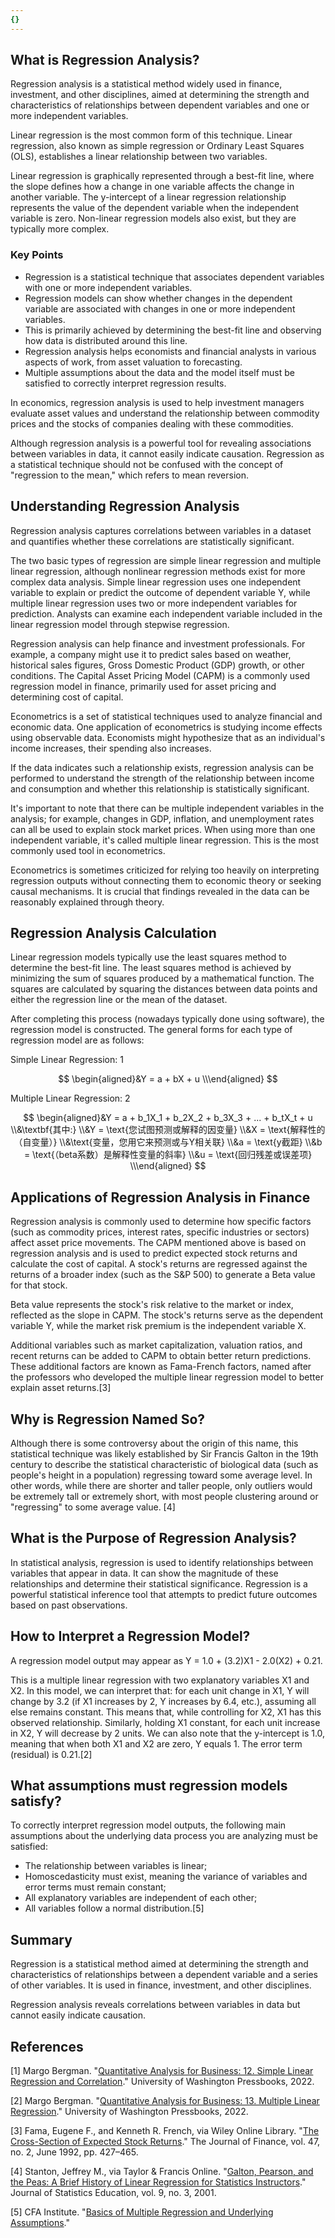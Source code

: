 ```yaml
---
{}
---
```


## What is Regression Analysis?

Regression analysis is a statistical method widely used in finance, investment, and other disciplines, aimed at determining the strength and characteristics of relationships between dependent variables and one or more independent variables.

Linear regression is the most common form of this technique. Linear regression, also known as simple regression or Ordinary Least Squares (OLS), establishes a linear relationship between two variables.

Linear regression is graphically represented through a best-fit line, where the slope defines how a change in one variable affects the change in another variable. The y-intercept of a linear regression relationship represents the value of the dependent variable when the independent variable is zero. Non-linear regression models also exist, but they are typically more complex.

### Key Points

- Regression is a statistical technique that associates dependent variables with one or more independent variables.
- Regression models can show whether changes in the dependent variable are associated with changes in one or more independent variables.
- This is primarily achieved by determining the best-fit line and observing how data is distributed around this line.
- Regression analysis helps economists and financial analysts in various aspects of work, from asset valuation to forecasting.
- Multiple assumptions about the data and the model itself must be satisfied to correctly interpret regression results.

In economics, regression analysis is used to help investment managers evaluate asset values and understand the relationship between commodity prices and the stocks of companies dealing with these commodities.

Although regression analysis is a powerful tool for revealing associations between variables in data, it cannot easily indicate causation. Regression as a statistical technique should not be confused with the concept of "regression to the mean," which refers to mean reversion.

## Understanding Regression Analysis

Regression analysis captures correlations between variables in a dataset and quantifies whether these correlations are statistically significant.

The two basic types of regression are simple linear regression and multiple linear regression, although nonlinear regression methods exist for more complex data analysis. Simple linear regression uses one independent variable to explain or predict the outcome of dependent variable Y, while multiple linear regression uses two or more independent variables for prediction. Analysts can examine each independent variable included in the linear regression model through stepwise regression.

Regression analysis can help finance and investment professionals. For example, a company might use it to predict sales based on weather, historical sales figures, Gross Domestic Product (GDP) growth, or other conditions. The Capital Asset Pricing Model (CAPM) is a commonly used regression model in finance, primarily used for asset pricing and determining cost of capital.

Econometrics is a set of statistical techniques used to analyze financial and economic data. One application of econometrics is studying income effects using observable data. Economists might hypothesize that as an individual's income increases, their spending also increases.

If the data indicates such a relationship exists, regression analysis can be performed to understand the strength of the relationship between income and consumption and whether this relationship is statistically significant.

It's important to note that there can be multiple independent variables in the analysis; for example, changes in GDP, inflation, and unemployment rates can all be used to explain stock market prices. When using more than one independent variable, it's called multiple linear regression. This is the most commonly used tool in econometrics.

Econometrics is sometimes criticized for relying too heavily on interpreting regression outputs without connecting them to economic theory or seeking causal mechanisms. It is crucial that findings revealed in the data can be reasonably explained through theory.

## Regression Analysis Calculation

Linear regression models typically use the least squares method to determine the best-fit line. The least squares method is achieved by minimizing the sum of squares produced by a mathematical function. The squares are calculated by squaring the distances between data points and either the regression line or the mean of the dataset.

After completing this process (nowadays typically done using software), the regression model is constructed. The general forms for each type of regression model are as follows:

Simple Linear Regression: 1

$$ \begin{aligned}&Y = a + bX + u \\\end{aligned} $$

Multiple Linear Regression: 2

$$ \begin{aligned}&Y = a + b_1X_1 + b_2X_2 + b_3X_3 + ... + b_tX_t + u \\&\textbf{其中:} \\&Y = \text{您试图预测或解释的因变量} \\&X = \text{解释性的（自变量）} \\&\text{变量，您用它来预测或与Y相关联} \\&a = \text{y截距} \\&b = \text{（beta系数）是解释性变量的斜率} \\&u = \text{回归残差或误差项} \\\end{aligned} $$

## Applications of Regression Analysis in Finance

Regression analysis is commonly used to determine how specific factors (such as commodity prices, interest rates, specific industries or sectors) affect asset price movements. The CAPM mentioned above is based on regression analysis and is used to predict expected stock returns and calculate the cost of capital. A stock's returns are regressed against the returns of a broader index (such as the S&P 500) to generate a Beta value for that stock.

Beta value represents the stock's risk relative to the market or index, reflected as the slope in CAPM. The stock's returns serve as the dependent variable Y, while the market risk premium is the independent variable X.

Additional variables such as market capitalization, valuation ratios, and recent returns can be added to CAPM to obtain better return predictions. These additional factors are known as Fama-French factors, named after the professors who developed the multiple linear regression model to better explain asset returns.[3]

## Why is Regression Named So?

Although there is some controversy about the origin of this name, this statistical technique was likely established by Sir Francis Galton in the 19th century to describe the statistical characteristic of biological data (such as people's height in a population) regressing toward some average level. In other words, while there are shorter and taller people, only outliers would be extremely tall or extremely short, with most people clustering around or "regressing" to some average value. [4]

## What is the Purpose of Regression Analysis?

In statistical analysis, regression is used to identify relationships between variables that appear in data. It can show the magnitude of these relationships and determine their statistical significance. Regression is a powerful statistical inference tool that attempts to predict future outcomes based on past observations.

## How to Interpret a Regression Model?

A regression model output may appear as Y = 1.0 + (3.2)X1 - 2.0(X2) + 0.21.

This is a multiple linear regression with two explanatory variables X1 and X2. In this model, we can interpret that: for each unit change in X1, Y will change by 3.2 (if X1 increases by 2, Y increases by 6.4, etc.), assuming all else remains constant. This means that, while controlling for X2, X1 has this observed relationship. Similarly, holding X1 constant, for each unit increase in X2, Y will decrease by 2 units. We can also note that the y-intercept is 1.0, meaning that when both X1 and X2 are zero, Y equals 1. The error term (residual) is 0.21.[2]

## What assumptions must regression models satisfy?

To correctly interpret regression model outputs, the following main assumptions about the underlying data process you are analyzing must be satisfied:

- The relationship between variables is linear;
- Homoscedasticity must exist, meaning the variance of variables and error terms must remain constant;
- All explanatory variables are independent of each other;
- All variables follow a normal distribution.[5]

## Summary

Regression is a statistical method aimed at determining the strength and characteristics of relationships between a dependent variable and a series of other variables. It is used in finance, investment, and other disciplines.

Regression analysis reveals correlations between variables in data but cannot easily indicate causation.

## References

[1] Margo Bergman. "[Quantitative Analysis for Business: 12. Simple Linear Regression and Correlation](https://uw.pressbooks.pub/quantbusiness/chapter/simple-linear-regression-and-correlation/)." University of Washington Pressbooks, 2022.

[2] Margo Bergman. "[Quantitative Analysis for Business: 13. Multiple Linear Regression](https://uw.pressbooks.pub/quantbusiness/chapter/multiple-linear-regression/)." University of Washington Pressbooks, 2022.

[3] Fama, Eugene F., and Kenneth R. French, via Wiley Online Library. "[The Cross-Section of Expected Stock Returns](https://onlinelibrary.wiley.com/doi/full/10.1111/j.1540-6261.1992.tb04398.x)." The Journal of Finance, vol. 47, no. 2, June 1992, pp. 427–465.

[4] Stanton, Jeffrey M., via Taylor & Francis Online. "[Galton, Pearson, and the Peas: A Brief History of Linear Regression for Statistics Instructors](https://www.tandfonline.com/doi/full/10.1080/10691898.2001.11910537)." Journal of Statistics Education, vol. 9, no. 3, 2001.

[5] CFA Institute. "[Basics of Multiple Regression and Underlying Assumptions](https://www.cfainstitute.org/en/membership/professional-development/refresher-readings/multiple-regression)."